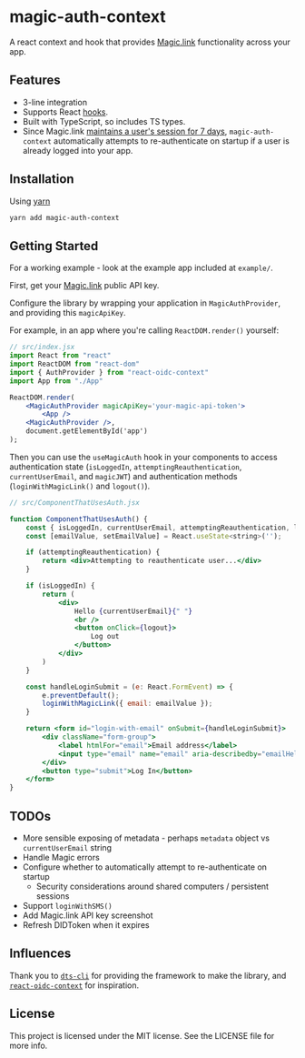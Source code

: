 # magic-auth-context
A react context and hook that provides [Magic.link](https://magic.link/) functionality across your app.

## Features

- 3-line integration
- Supports React [hooks](https://reactjs.org/docs/hooks-intro.html).
- Built with TypeScript, so includes TS types.
- Since Magic.link [maintains a user's session for 7 days](https://magic.link/docs/api-reference/client-side-sdks/web#re-authenticate-users), `magic-auth-context` automatically attempts to re-authenticate on startup if a user is already logged into your app.

## Installation

Using [yarn](https://yarnpkg.com/)

```bash
yarn add magic-auth-context
```

## Getting Started

For a working example - look at the example app included at `example/`.

First, get your [Magic.link](https://dashboard.magic.link/) public API key.

Configure the library by wrapping your application in `MagicAuthProvider`, and providing this `magicApiKey`.

For example, in an app where you're calling `ReactDOM.render()` yourself:

```jsx
// src/index.jsx
import React from "react"
import ReactDOM from "react-dom"
import { AuthProvider } from "react-oidc-context"
import App from "./App"

ReactDOM.render(
    <MagicAuthProvider magicApiKey='your-magic-api-token'>
        <App />
    <MagicAuthProvider />,
    document.getElementById('app')
);
```

Then you can use the `useMagicAuth` hook in your components to access authentication state (`isLoggedIn`, `attemptingReauthentication`, `currentUserEmail`, and `magicJWT`) and authentication methods (`loginWithMagicLink()` and `logout()`).

```jsx
// src/ComponentThatUsesAuth.jsx

function ComponentThatUsesAuth() {
    const { isLoggedIn, currentUserEmail, attemptingReauthentication, logout, loginWithMagicLink } = useMagicAuth();
    const [emailValue, setEmailValue] = React.useState<string>('');

    if (attemptingReauthentication) {
        return <div>Attempting to reauthenticate user...</div>
    }

    if (isLoggedIn) {
        return (
            <div>
                Hello {currentUserEmail}{" "}
                <br />
                <button onClick={logout}>
                    Log out
                </button>
            </div>
        )
    }

    const handleLoginSubmit = (e: React.FormEvent) => {
        e.preventDefault();
        loginWithMagicLink({ email: emailValue });
    }

    return <form id="login-with-email" onSubmit={handleLoginSubmit}>
        <div className="form-group">
            <label htmlFor="email">Email address</label>
            <input type="email" name="email" aria-describedby="emailHelp" value={emailValue} onChange={e => setEmailValue(e.target.value)} />
        </div>
        <button type="submit">Log In</button>
    </form>
}
```

## TODOs

- More sensible exposing of metadata - perhaps `metadata` object vs `currentUserEmail` string
- Handle Magic errors
- Configure whether to automatically attempt to re-authenticate on startup
    - Security considerations around shared computers / persistent sessions
- Support `loginWithSMS()`
- Add Magic.link API key screenshot
- Refresh DIDToken when it expires

## Influences

Thank you to [`dts-cli`](https://www.npmjs.com/package/dts-cli) for providing the framework to make the library, and [`react-oidc-context`](https://github.com/AxaGuilDEv/react-oidc) for inspiration.

## License
This project is licensed under the MIT license. See the LICENSE file for more info.
